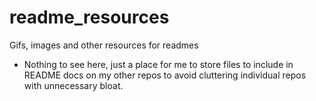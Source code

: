 # readme_resources
Gifs, images and other resources for readmes

- Nothing to see here, just a place for me to store files to include in README docs on my other repos to avoid cluttering individual repos with unnecessary bloat.
